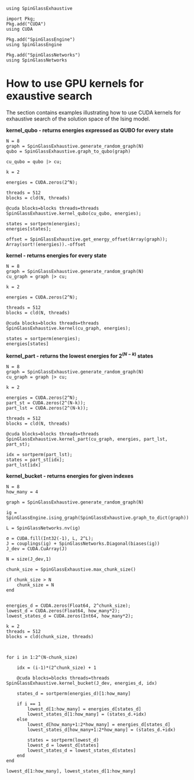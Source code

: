 ```@setup SpinGlassExhaustive
using SpinGlassExhaustive

import Pkg;
Pkg.add("CUDA")
using CUDA

Pkg.add("SpinGlassEngine")
using SpinGlassEngine

Pkg.add("SpinGlassNetworks")
using SpinGlassNetworks
```

# How to use GPU kernels for exaustive search
The section contains examples illustrating how to use CUDA kernels for exhaustive search of the solution space of the Ising model.

**kernel_qubo - returns energies expressed as QUBO for every state**
```@repl SpinGlassExhaustive
N = 8
graph = SpinGlassExhaustive.generate_random_graph(N)
qubo = SpinGlassExhaustive.graph_to_qubo(graph)

cu_qubo = qubo |> cu;

k = 2

energies = CUDA.zeros(2^N);

threads = 512
blocks = cld(N, threads)

@cuda blocks=blocks threads=threads SpinGlassExhaustive.kernel_qubo(cu_qubo, energies);

states = sortperm(energies);
energies[states];

offset = SpinGlassExhaustive.get_energy_offset(Array(graph));
Array(sort!(energies)).-offset
```

**kernel - returns energies for every state**
```@repl SpinGlassExhaustive
N = 8
graph = SpinGlassExhaustive.generate_random_graph(N)
cu_graph = graph |> cu;

k = 2

energies = CUDA.zeros(2^N);

threads = 512
blocks = cld(N, threads)

@cuda blocks=blocks threads=threads SpinGlassExhaustive.kernel(cu_graph, energies);

states = sortperm(energies);
energies[states]
```

**kernel_part - returns the lowest energies for $2^{(N-k)}$ states**
```@repl SpinGlassExhaustive
N = 8
graph = SpinGlassExhaustive.generate_random_graph(N)
cu_graph = graph |> cu;

k = 2

energies = CUDA.zeros(2^N);
part_st = CUDA.zeros(2^(N-k));
part_lst = CUDA.zeros(2^(N-k));

threads = 512
blocks = cld(N, threads)

@cuda blocks=blocks threads=threads SpinGlassExhaustive.kernel_part(cu_graph, energies, part_lst, part_st);

idx = sortperm(part_lst);
states = part_st[idx];
part_lst[idx]
```

**kernel_bucket - returns energies for given indexes**
```@repl SpinGlassExhaustive
N = 8
how_many = 4

graph = SpinGlassExhaustive.generate_random_graph(N)

ig = SpinGlassEngine.ising_graph(SpinGlassExhaustive.graph_to_dict(graph))

L = SpinGlassNetworks.nv(ig)    

σ = CUDA.fill(Int32(-1), L, 2^L);
J = couplings(ig) + SpinGlassNetworks.Diagonal(biases(ig))
J_dev = CUDA.CuArray(J)

N = size(J_dev,1)

chunk_size = SpinGlassExhaustive.max_chunk_size()

if chunk_size > N
    chunk_size = N
end


energies_d = CUDA.zeros(Float64, 2^chunk_size);
lowest_d = CUDA.zeros(Float64, how_many*2);
lowest_states_d = CUDA.zeros(Int64, how_many*2);

k = 2
threads = 512
blocks = cld(chunk_size, threads)



for i in 1:2^(N-chunk_size)

    idx = (i-1)*(2^chunk_size) + 1 
    
    @cuda blocks=blocks threads=threads SpinGlassExhaustive.kernel_bucket(J_dev, energies_d, idx)

    states_d = sortperm(energies_d)[1:how_many]

    if i == 1
        lowest_d[1:how_many] = energies_d[states_d]
        lowest_states_d[1:how_many] = (states_d.+idx)
    else
        lowest_d[how_many+1:2*how_many] = energies_d[states_d]
        lowest_states_d[how_many+1:2*how_many] = (states_d.+idx)

        states = sortperm(lowest_d)
        lowest_d = lowest_d[states]
        lowest_states_d = lowest_states_d[states]
    end 
end

lowest_d[1:how_many], lowest_states_d[1:how_many]
```